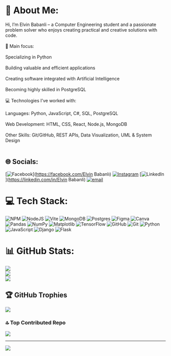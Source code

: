 # 💫 About Me:
Hi, I’m Elvin Babanli – a Computer Engineering student and a passionate problem solver who enjoys creating practical and creative solutions with code.<br><br>🔹 Main focus:<br><br>Specializing in Python<br><br>Building valuable and efficient applications<br><br>Creating software integrated with Artificial Intelligence<br><br>Becoming highly skilled in PostgreSQL<br><br>💻 Technologies I’ve worked with:<br><br>Languages: Python, JavaScript, C#, SQL, PostgreSQL<br><br>Web Development: HTML, CSS, React, Node.js, MongoDB<br><br>Other Skills: Git/GitHub, REST APIs, Data Visualization, UML & System Design<br><br>


## 🌐 Socials:
[![Facebook](https://img.shields.io/badge/Facebook-%231877F2.svg?logo=Facebook&logoColor=white)](https://facebook.com/Elvin Babanlı) [![Instagram](https://img.shields.io/badge/Instagram-%23E4405F.svg?logo=Instagram&logoColor=white)](https://instagram.com/elvin_babanli) [![LinkedIn](https://img.shields.io/badge/LinkedIn-%230077B5.svg?logo=linkedin&logoColor=white)](https://linkedin.com/in/Elvin Babanli) [![email](https://img.shields.io/badge/Email-D14836?logo=gmail&logoColor=white)](mailto:elvinbabanli0@gmail.com) 

# 💻 Tech Stack:
![NPM](https://img.shields.io/badge/NPM-%23CB3837.svg?style=for-the-badge&logo=npm&logoColor=white) ![NodeJS](https://img.shields.io/badge/node.js-6DA55F?style=for-the-badge&logo=node.js&logoColor=white) ![Vite](https://img.shields.io/badge/vite-%23646CFF.svg?style=for-the-badge&logo=vite&logoColor=white) ![MongoDB](https://img.shields.io/badge/MongoDB-%234ea94b.svg?style=for-the-badge&logo=mongodb&logoColor=white) ![Postgres](https://img.shields.io/badge/postgres-%23316192.svg?style=for-the-badge&logo=postgresql&logoColor=white) ![Figma](https://img.shields.io/badge/figma-%23F24E1E.svg?style=for-the-badge&logo=figma&logoColor=white) ![Canva](https://img.shields.io/badge/Canva-%2300C4CC.svg?style=for-the-badge&logo=Canva&logoColor=white) ![Pandas](https://img.shields.io/badge/pandas-%23150458.svg?style=for-the-badge&logo=pandas&logoColor=white) ![NumPy](https://img.shields.io/badge/numpy-%23013243.svg?style=for-the-badge&logo=numpy&logoColor=white) ![Matplotlib](https://img.shields.io/badge/Matplotlib-%23ffffff.svg?style=for-the-badge&logo=Matplotlib&logoColor=black) ![TensorFlow](https://img.shields.io/badge/TensorFlow-%23FF6F00.svg?style=for-the-badge&logo=TensorFlow&logoColor=white) ![GitHub](https://img.shields.io/badge/github-%23121011.svg?style=for-the-badge&logo=github&logoColor=white) ![Git](https://img.shields.io/badge/git-%23F05033.svg?style=for-the-badge&logo=git&logoColor=white) ![Python](https://img.shields.io/badge/python-3670A0?style=for-the-badge&logo=python&logoColor=ffdd54) ![JavaScript](https://img.shields.io/badge/javascript-%23323330.svg?style=for-the-badge&logo=javascript&logoColor=%23F7DF1E) ![Django](https://img.shields.io/badge/django-%23092E20.svg?style=for-the-badge&logo=django&logoColor=white) ![Flask](https://img.shields.io/badge/flask-%23000.svg?style=for-the-badge&logo=flask&logoColor=white)
# 📊 GitHub Stats:
![](https://github-readme-stats.vercel.app/api?username=elvin-babanli&theme=dark&hide_border=false&include_all_commits=true&count_private=false)<br/>
![](https://nirzak-streak-stats.vercel.app/?user=elvin-babanli&theme=dark&hide_border=false)<br/>
![](https://github-readme-stats.vercel.app/api/top-langs/?username=elvin-babanli&theme=dark&hide_border=false&include_all_commits=true&count_private=false&layout=compact)

## 🏆 GitHub Trophies
![](https://github-profile-trophy.vercel.app/?username=elvin-babanli&theme=shadow_red&no-frame=false&no-bg=true&margin-w=4)

### 🔝 Top Contributed Repo
![](https://github-contributor-stats.vercel.app/api?username=elvin-babanli&limit=5&theme=dark&combine_all_yearly_contributions=true)

---
[![](https://visitcount.itsvg.in/api?id=elvin-babanli&icon=0&color=8)](https://visitcount.itsvg.in)

